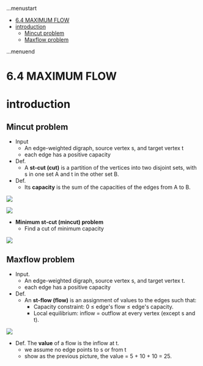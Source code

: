 ...menustart

 - [6.4 MAXIMUM FLOW](#60804ce1e5e1b895af839b4ef2122a99)
 - [introduction](#8800e1c9b3e22c44ba59a34db3fe4841)
     - [Mincut problem](#450389af6383415c1047574d48dd0785)
     - [Maxflow problem](#e5e9af9ecfee06cab309dca7d7623ddf)

...menuend


<h2 id="60804ce1e5e1b895af839b4ef2122a99"></h2>

# 6.4 MAXIMUM FLOW

<h2 id="8800e1c9b3e22c44ba59a34db3fe4841"></h2>

# introduction

<h2 id="450389af6383415c1047574d48dd0785"></h2>

## Mincut problem

 - Input
    - An edge-weighted digraph, source vertex s, and target vertex t
    - each edge has a positive capacity
 - Def.
    - A **st-cut (cut)** is a partition of the vertices into two disjoint sets, with s in one set A and t in the other set B. 
 - Def.
    - Its **capacity** is the sum of the capacities of the edges from A to B.

![](https://raw.githubusercontent.com/mebusy/notes/master/imgs/algorII_mcut_0.png)

![](https://raw.githubusercontent.com/mebusy/notes/master/imgs/algorII_mcut_1.png)

 - **Minimum st-cut (mincut) problem**
    - Find a cut of minimum capacity

![](https://raw.githubusercontent.com/mebusy/notes/master/imgs/algorII_mcut_2.png)


<h2 id="e5e9af9ecfee06cab309dca7d7623ddf"></h2>

## Maxflow problem

 - Input. 
    - An edge-weighted digraph, source vertex s, and target vertex t.
    - each edge has a positive capacity
 - Def.
    - An **st-flow (flow)** is an assignment of values to the edges such that:
        - Capacity constraint: 0 ≤ edge's flow ≤ edge's capacity.
        - Local equilibrium: inflow = outflow at every vertex (except s and t).

![](https://raw.githubusercontent.com/mebusy/notes/master/imgs/AlgorII_max_flow.png)

 - Def. The **value** of a flow is the inflow at t.
    - we assume no edge points to s or from t 
    - show as the previous picture, the value = 5 + 10 + 10 = 25.




